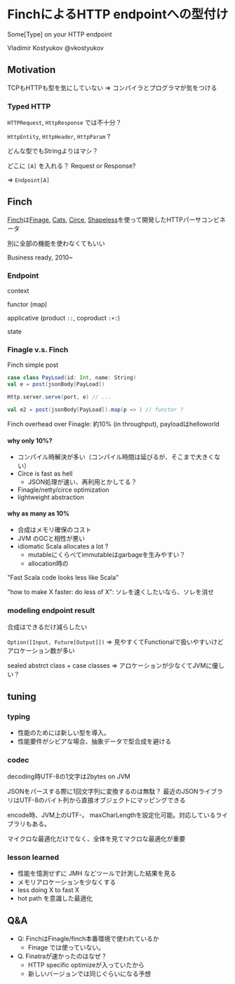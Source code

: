 FinchによるHTTP endpointへの型付け
==================================

Some[Type] on your HTTP endpoint

Vladimir Kostyukov @vkostyukov

Motivation
----------

TCPもHTTPも型を気にしていない => コンパイラとプログラマが気をつける

### Typed HTTP

`HTTPRequest`, `HttpResponse` では不十分？

`HttpEntity`, `HttpHeader`, `HttpParam` ?

どんな型でもStringよりはマシ？

どこに `[A]` を入れる？ Request or Response? 

=> `Endpoint[A]`

Finch
------

[Finch]()は[Finage](), [Cats](), [Circe](), [Shapeless]()を使って開発したHTTPパーサコンビネータ

別に全部の機能を使わなくてもいい

Business ready, 2010~

### Endpoint

context

functor (map)

applicative (product `::`, coproduct `:+:`)

state

### Finagle v.s. Finch

Finch simple post 

```scala
case class PayLoad(id: Int, name: String)
val e = post(jsonBody[PayLoad])

Http.server.serve(port, e) // ...

val e2 = post(jsonBody[PayLoad]).map(p => ) // functor ?
```

Finch overhead over Finagle: 約10% (in throughput), payloadはhelloworld

#### why only 10%?

- コンパイル時解決が多い（コンパイル時間は延びるが、そこまで大きくない）
- Circe is fast as hell
    - JSON処理が速い、再利用とかしてる？
- Finagle/netty/circe optimization
- lightweight abstraction

#### why as many as 10%

- 合成はメモリ確保のコスト
- JVM のGCと相性が悪い
- idiomatic Scala allocates a lot ?
    - mutableにくらべてimmutableはgarbageを生みやすい？
    - allocation時の

"Fast Scala code looks less like Scala"

"how to make X faster: do less of X": ソレを速くしたいなら、ソレを消せ

### modeling endpoint result

合成はできるだけ減らしたい

`Option([Input, Future[Output]])` => 見やすくてFunctionalで扱いやすいけどアロケーション数が多い

sealed abstrct class + case classes => アロケーションが少なくてJVMに優しい？


tuning
-------

### typing

- 性能のためには新しい型を導入。
- 性能要件がシビアな場合、抽象データで型合成を避ける

### codec

decoding時UTF-8の1文字は2bytes on JVM

JSONをパースする際に1回文字列に変換するのは無駄？
最近のJSONライブラリはUTF-8のバイト列から直接オブジェクトにマッピングできる

encode時、JVM上のUTF-。
maxCharLengthを設定化可能。対応しているライブラリもある。

マイクロな最適化だけでなく、全体を見てマクロな最適化が重要

### lesson learned

- 性能を憶測せずに JMH などツールで計測した結果を見る
- メモリアロケーションを少なくする
- less doing X to fast X
- hot path を意識した最適化

Q&A
---

- Q: FinchはFinagle/finch本番環境で使われているか
    - Finage では使っていない。
- Q. Finatraが速かったのはなぜ？
    - HTTP specific optimizeが入っていたから
    - 新しいバージョンでは同じぐらいになる予想